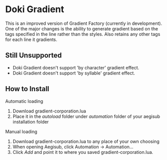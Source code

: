 Doki Gradient
=============

This is an improved version of Gradient Factory (currently in development).
One of the major changes is the ability to generate gradient based on the tags specified in the line rather than the styles.
Also retains any other tags for each line it gradients.


Still Unsupported
-----------------
* Doki Gradient doesn't support 'by character' gradient effect.
* Doki Gradient doesn't support 'by syllable' gradient effect.

How to Install
--------------

Automatic loading

1. Download gradient-corporation.lua
2. Place it in the _autoload_ folder under _automation_ folder of your aegisub installation folder


Manual loading

1. Download gradient-corporation.lua to any place of your own choosing  
2. When opening Aegisub, click Automation -> Automation...
3. Click _Add_ and point it to where you saved gradient-corporation.lua.

